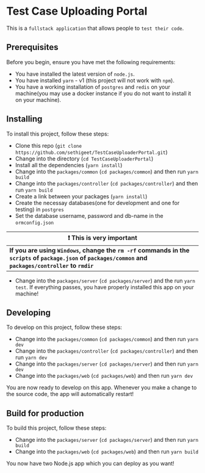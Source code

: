 # Test Case Uploading Portal

This is a `fullstack application` that allows people to `test their code`.

## Prerequisites

Before you begin, ensure you have met the following requirements:

- You have installed the latest version of `node.js`.
- You have installed `yarn` - v1 (this project will not work with `npm`).
- You have a working installation of `postgres` and `redis` on your machine(you may use a docker instance if you do not want to install it on your machine).

## Installing

To install this project, follow these steps:

- Clone this repo (`git clone https://github.com/sethigeet/TestCaseUploaderPortal.git`)
- Change into the directory (`cd TestCaseUploaderPortal`)
- Install all the dependencies (`yarn install`)
- Change into the `packages/common` (`cd packages/common`) and then run `yarn build`
- Change into the `packages/controller` (`cd packages/controller`) and then run `yarn build`
- Create a link between your packages (`yarn install`)
- Create the necessay databases(one for development and one for testing) in `postgres`
- Set the database username, password and db-name in the `ormconfig.json`

| :exclamation: This is very important                                                                                                                      |
| --------------------------------------------------------------------------------------------------------------------------------------------------------- |
| **If you are using `Windows`, change the `rm -rf` commands in the `scripts` of `package.json` of `packages/common` and `packages/controller` to `rmdir`** |

- Change into the `packages/server` (`cd packages/server`) and the run `yarn test`. If everything passes, you have properly installed this app on your machine!

## Developing

To develop on this project, follow these steps:

- Change into the `packages/common` (`cd packages/common`) and then run `yarn dev`
- Change into the `packages/controller` (`cd packages/controller`) and then run `yarn dev`
- Change into the `packages/server` (`cd packages/server`) and then run `yarn dev`
- Change into the `packages/web` (`cd packages/web`) and then run `yarn dev`

You are now ready to develop on this app. Whenever you make a change to the source code, the app will automatically restart!

## Build for production

To build this project, follow these steps:

- Change into the `packages/server` (`cd packages/server`) and then run `yarn build`
- Change into the `packages/web` (`cd packages/web`) and then run `yarn build`

You now have two Node.js app which you can deploy as you want!
